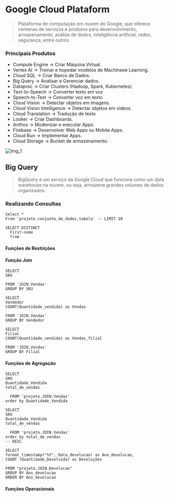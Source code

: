 # Google Cloud Plataform
> Plataforma de computação em nuvem do Google, que oferece centenas de serviços e produtos para desenvolvimento, armazenamento, análise de dados, inteligência artificial, redes, segurança, entre outros.

### Principais Produtos 
- Compute Engine -> Criar Máquina Virtual.
- Vertex AI -> Treinar e hopedar modelos de Machineee Learning.
- Cloud SQL -> Criar Banco de Dados.
- Big Query -> Analisar e Gerenciar dados.
- Dataproc -> Criar Clusters (Hadoop, Spark, Kubernetes).
- Text-to-Speech -> Converter texto em voz
- Speech-to-Text -> Converter voz em texto
- Cloud Vision -> Detectar objetos em imagens.
- Cloud Vision Intelligence -> Detectar objetos em videos.
- Cloud Translation -> Tradução de texto
- Looker -> Criar Dashboards.
- Anthos -> Modenizar e executar Apps.
- Firebase -> Desenvolver Web Apps ou Mobile Apps.
- Cloud Run -> Implementar Apps.
- Cloud Storage -> Bucket de armazenamento. 

![Img_1](https://github.com/user-attachments/assets/97261076-45b9-4aba-af90-29d9a24ea674)

## Big Query
> BigQuery é um serviço da Google Cloud que funciona como um data warehouse na nuvem, ou seja, armazena grandes volumes de dados organizados.

### Realizando Consultas

```
Select *
From 'projeto.conjunto_de_dados.tabela' -- LIMIT 10
```

```
SELECT DISTINCT
  First-nome
  from
```
#### Funções de Restrições

#### Função Join

```
SELECT
SKU

FROM 'JOIN.Vendas'
GROUP BY SKU
```

```
SELECT
Vendedor
COUNT(Quantidade_vendida) as Vendas

FROM 'JOIN.Vendas'
GROUP BY Vendedor 
```

```
SELECT
Filial
COUNT(Quantidade_vendida) as Vendas_filial

FROM 'JOIN.Vendas'
GROUP BY Filial
```

#### Funções de Agregação 

```
SELECT
SKU
Quantidade_Vendida
total_de_vendas

  FROM 'projeto.JOIN.Vendas'
order by Quantidade_Vendida 
```

```
SELECT
SKU
Quantidade_Vendida
total_de_vendas

  FROM 'projeto.JOIN.Vendas'
order by total_de_vendas
-- DESC 
```

```
SELECT
format_timestamp("%Y", Data_devolucao) as Ano_devolucao,
COUNT (Quantidade_Devolvida) as Devoluções

FROM "projeto.JOIN.Devolucao"
GROUP BY Ano_devolucao
ORDER BY Ano_devolucao
```

#### Funções Operacionais
